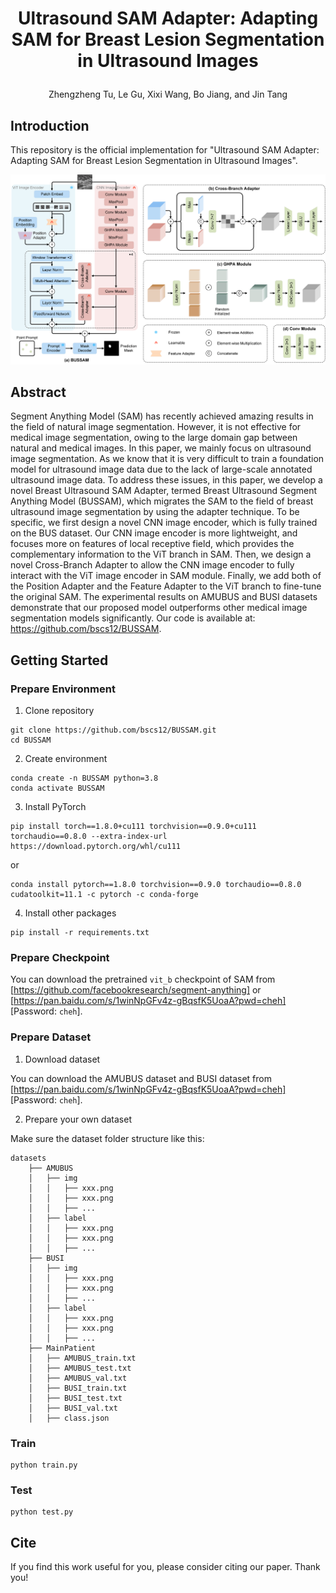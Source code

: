 # <p align=center>Ultrasound SAM Adapter: Adapting SAM for Breast Lesion Segmentation in Ultrasound Images</p>

<p align=center>Zhengzheng Tu, Le Gu, Xixi Wang, Bo Jiang, and Jin Tang</p>

## Introduction
This repository is the official implementation for "Ultrasound SAM Adapter: Adapting SAM for Breast Lesion Segmentation in Ultrasound Images".

![image](BUSSAM.png)

## Abstract
Segment Anything Model (SAM) has recently achieved amazing results in the field of natural image segmentation. However, it is not effective for medical image segmentation, owing to the large domain gap between natural and medical images. In this paper, we mainly focus on ultrasound image segmentation. As we know that it is very difficult to train a foundation model for ultrasound image data due to the lack of large-scale annotated ultrasound image data. To address these issues, in this paper, we develop a novel Breast Ultrasound SAM Adapter, termed Breast Ultrasound Segment Anything Model (BUSSAM), which migrates the SAM to the field of breast ultrasound image segmentation by using the adapter technique. To be specific, we first design a novel CNN image encoder, which is fully trained on the BUS dataset. Our CNN image encoder is more lightweight, and focuses more on features of local receptive field, which provides the complementary information to the ViT branch in SAM. Then, we design a novel Cross-Branch Adapter to allow the CNN image encoder to fully interact with the ViT image encoder in SAM module. 
Finally, we add both of the Position Adapter and the Feature Adapter to the ViT branch to fine-tune the original SAM. The experimental results on AMUBUS and BUSI datasets demonstrate that our proposed model outperforms other medical image segmentation models significantly. 
Our code is available at: https://github.com/bscs12/BUSSAM.

## Getting Started
### Prepare Environment
1. Clone repository
```
git clone https://github.com/bscs12/BUSSAM.git
cd BUSSAM
```

2. Create environment
```
conda create -n BUSSAM python=3.8
conda activate BUSSAM
```

3. Install PyTorch

```
pip install torch==1.8.0+cu111 torchvision==0.9.0+cu111 torchaudio==0.8.0 --extra-index-url https://download.pytorch.org/whl/cu111
```
or
```
conda install pytorch==1.8.0 torchvision==0.9.0 torchaudio==0.8.0 cudatoolkit=11.1 -c pytorch -c conda-forge
```

4. Install other packages
```
pip install -r requirements.txt
```

### Prepare Checkpoint
You can download the pretrained ```vit_b``` checkpoint of SAM from [https://github.com/facebookresearch/segment-anything] or [https://pan.baidu.com/s/1winNpGFv4z-gBqsfK5UoaA?pwd=cheh] [Password: ```cheh```].

### Prepare Dataset
1. Download dataset

You can download the AMUBUS dataset and BUSI dataset from [https://pan.baidu.com/s/1winNpGFv4z-gBqsfK5UoaA?pwd=cheh] [Password: ```cheh```].

2. Prepare your own dataset

Make sure the dataset folder structure like this:
```
datasets
    ├── AMUBUS
    │   ├── img
    │   │   ├── xxx.png
    │   │   ├── xxx.png
    │   │   ├── ...
    │   ├── label
    │   │   ├── xxx.png
    │   │   ├── xxx.png
    │   │   ├── ...
    ├── BUSI
    │   ├── img
    │   │   ├── xxx.png
    │   │   ├── xxx.png
    │   │   ├── ...
    │   ├── label
    │   │   ├── xxx.png
    │   │   ├── xxx.png
    │   │   ├── ...
    ├── MainPatient
    │   ├── AMUBUS_train.txt
    │   ├── AMUBUS_test.txt
    │   ├── AMUBUS_val.txt
    │   ├── BUSI_train.txt
    │   ├── BUSI_test.txt
    │   ├── BUSI_val.txt
    │   ├── class.json
```
### Train
```
python train.py
```
### Test
```
python test.py
```
## Cite
If you find this work useful for you, please consider citing our paper. Thank you!
